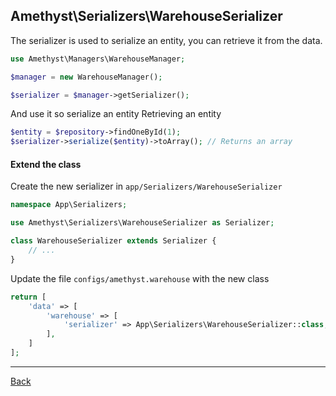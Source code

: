 ## Amethyst\Serializers\WarehouseSerializer

The serializer is used to serialize an entity, you can retrieve it from the data.

```php
use Amethyst\Managers\WarehouseManager;

$manager = new WarehouseManager();

$serializer = $manager->getSerializer();
```

And use it so serialize an entity
Retrieving an entity

```php
$entity = $repository->findOneById(1);
$serializer->serialize($entity)->toArray(); // Returns an array
```
#### Extend the class

Create the new serializer in `app/Serializers/WarehouseSerializer`
```php
namespace App\Serializers;

use Amethyst\Serializers\WarehouseSerializer as Serializer;

class WarehouseSerializer extends Serializer {
	// ...
}
```
Update the file `configs/amethyst.warehouse` with the new class
```php
return [
    'data' => [
        'warehouse' => [
            'serializer' => App\Serializers\WarehouseSerializer::class,
        ],
    ]
];
```

---
[Back](index.md)